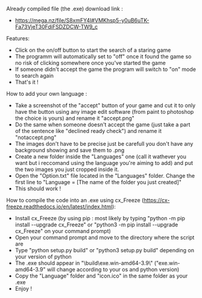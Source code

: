 Already compiled file (the .exe) download link : 
- https://mega.nz/file/S8xmFY4I#VMKhsp5-y0uB6uTK-Fa73VjeT30FdiFSDZDCW-TW9_c


Features:
- Click on the on/off button to start the search of a staring game
- The programm will automatically set to "off" once it found the game so no risk of clicking somewhere once you've started the game
- If someone didn't accept the game the program will switch to "on" mode to search again
- That's it !


How to add your own language :
- Take a screenshot of the "accept" button of your game and cut it to only have the button using any image edit software (from paint to photoshop the choice is yours) and rename it "accept.png"
- Do the same when someone doesn't accept the game (just take a part of the sentence like "declined ready check") and rename it "notaccept.png"
- The images don't have to be precise just be carefull you don't have any background showing and save them to .png
- Create a new folder inside the "Languages" one (call it wathever you want but i reccomand using the language you're aiming to add) and put the two images you just cropped inside it.
- Open the "Option.txt" file located in the "Languages" folder. Change the first line to "Language = [The name of the folder you just created]"
- This should work !


How to compile the code into an .exe using cx_Freeze (https://cx-freeze.readthedocs.io/en/latest/index.html): 
- Install cx_Freeze (by using pip : most likely by typing "python -m pip install --upgrade cx_Freeze" or "python3 -m pip install --upgrade cx_Freeze" on your command prompt) 
- Open your command prompt and move to the directory where the script are
- Type "python setup.py build" or "python3 setup.py build" depending on your version of python
- The .exe should appear in "\build\exe.win-amd64-3.9\\" ("exe.win-amd64-3.9" will change according to your os and python version)
- Copy the "Language" folder and "icon.ico" in the same folder as your .exe
- Enjoy !
